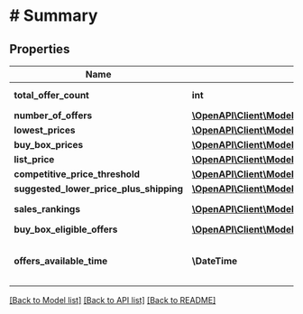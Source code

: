 # # Summary

## Properties

Name | Type | Description | Notes
------------ | ------------- | ------------- | -------------
**total_offer_count** | **int** | The number of unique offers contained in NumberOfOffers. |
**number_of_offers** | [**\OpenAPI\Client\Model\pricing\v0\OfferCountType[]**](OfferCountType.md) |  | [optional]
**lowest_prices** | [**\OpenAPI\Client\Model\pricing\v0\LowestPriceType[]**](LowestPriceType.md) |  | [optional]
**buy_box_prices** | [**\OpenAPI\Client\Model\pricing\v0\BuyBoxPriceType[]**](BuyBoxPriceType.md) |  | [optional]
**list_price** | [**\OpenAPI\Client\Model\pricing\v0\MoneyType**](MoneyType.md) |  | [optional]
**competitive_price_threshold** | [**\OpenAPI\Client\Model\pricing\v0\MoneyType**](MoneyType.md) |  | [optional]
**suggested_lower_price_plus_shipping** | [**\OpenAPI\Client\Model\pricing\v0\MoneyType**](MoneyType.md) |  | [optional]
**sales_rankings** | [**\OpenAPI\Client\Model\pricing\v0\SalesRankType[]**](SalesRankType.md) | A list of sales rank information for the item, by category. | [optional]
**buy_box_eligible_offers** | [**\OpenAPI\Client\Model\pricing\v0\OfferCountType[]**](OfferCountType.md) |  | [optional]
**offers_available_time** | **\DateTime** | When the status is ActiveButTooSoonForProcessing, this is the time when the offers will be available for processing. | [optional]

[[Back to Model list]](../../README.md#models) [[Back to API list]](../../README.md#endpoints) [[Back to README]](../../README.md)
